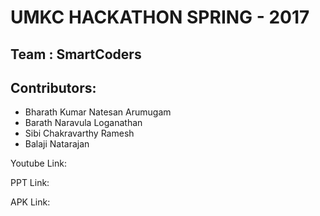 # UMKC HACKATHON SPRING - 2017
## Team : SmartCoders
## Contributors:
* Bharath Kumar Natesan Arumugam
* Barath Naravula Loganathan
* Sibi Chakravarthy Ramesh
* Balaji Natarajan

Youtube Link:

PPT Link:

APK Link:
